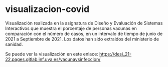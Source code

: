 # visualizacion-covid
Visualización realizada en la asignatura de Diseño y Evaluación de Sistemas Interactivos que muestra el porcentaje de personas vacunas en comparación con el número de casos, en un intervalo de tiempo de junio de 2021 a Septiembre de 2021.
Los datos han sido extraidos del ministerio de sanidad.

Se puede ver la visualización en este enlace:
https://desi_21-22.pages.gitlab.inf.uva.es/vacunavsinfeccion/
